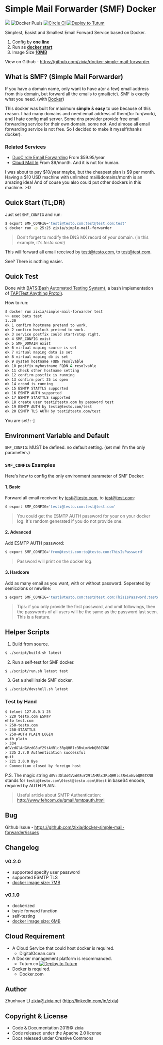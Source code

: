 Simple Mail Forwarder (SMF) Docker
==================================
[![](https://badge.imagelayers.io/zixia/simple-mail-forwarder:latest.svg)](https://imagelayers.io/?images=zixia/simple-mail-forwarder:latest 'Get your own badge on imagelayers.io')
![Docker Puuls](https://img.shields.io/docker/pulls/zixia/simple-mail-forwarder.svg)
[![Circle CI](https://circleci.com/gh/zixia/docker-simple-mail-forwarder/tree/master.svg?style=shield)](https://circleci.com/gh/zixia/docker-simple-mail-forwarder/)
[![Deploy to Tutum](https://s.tutum.co/deploy-to-tutum.svg)](https://dashboard.tutum.co/stack/deploy/?repo=https://github.com/zixia/docker-simple-mail-forwarder)


Simplest, Easist and Smallest Email Forward Service based on Docker.

1. Config by [**one line**](#smf_config-examples)
1. Run as [**docker start**](#quick-start-tldr)
1. Image Size [**10MB**](https://hub.docker.com/r/zixia/simple-mail-forwarder/tags/)

View on Github - https://github.com/zixia/docker-simple-mail-forwarder

What is SMF? (Simple Mail Forwarder)
------------------------------------
If you have a domain name, only want to have a(or a few) email address from this domain, but forward all the emails to gmail(etc). SMF is exactly what you need. (with [Docker](http://docker.com))

This docker was built for maximum **simple** & **easy** to use because of this reason. I had many domains and need email address of them(for fun/work), and I hate config mail server. Some dns provider provide free email forwarding service for their own domain. some not. And almose all email forwarding service is not free. So I decided to make it myself(thanks docker).

### Related Services
- [DuoCircle Email Forwarding](http://www.duocircle.com/services/email-forwarding) From $59.95/year
- [Cloud Mail In](https://www.cloudmailin.com/plans) From $9/month. And it is not for human. 

I was about to pay $10/year maybe, but the cheapest plan is $9 per month. Having a $10 USD machine with unlimited mail&domains/month is an amazing idea! And of couse you also could put other dockers in this machine. :-D

Quick Start (TL;DR)
-------------------
Just set `SMF_CONFIG` and run:
```bash
$ export SMF_CONFIG='testi@testo.com:test@test.com:test'
$ docker run -p 25:25 zixia/simple-mail-forwarder
```
> Don't forget to modify the DNS MX record of your domain. (in this example, it's _testo.com_)

This will forward all email received by testi@testo.com, to test@test.com.

See? There is nothing easier. 

Quick Test
----------
Done with [BATS(Bash Automated Testing System)](https://github.com/sstephenson/bats), a bash implementation of [TAP(Test Anything Protol)]( http://testanything.org).

How to run:
```bash
$ docker run zixia/simple-mail-forwarder test
>> exec bats test
1..20
ok 1 confirm hostname pretend to work.
ok 2 confirm hwclock pretend to work.
ok 3 service postfix could start/stop right.
ok 4 SMF_CONFIG exist
ok 5 SMF_DOMAIN exist
ok 6 virtual maping source is set
ok 7 virtual maping data is set
ok 8 virtual maping db is set
ok 9 system hostname FQDN resolvable
ok 10 postfix myhostname FQDN & resolvable
ok 11 check other hostname setting
ok 12 confirm postfix is running
ok 13 confirm port 25 is open
ok 14 crond is running
ok 15 ESMTP STATTLS supported
ok 16 ESMTP AUTH supported
ok 17 ESMTP STARTTLS supported
ok 18 create user testi@testo.com by password test
ok 19 ESMTP AUTH by testi@testo.com/test
ok 20 ESMTP TLS AUTH by testi@testo.com/test
```

You are set! :-]

Environment Variable and Default
----------------------------------
`SMF_CONFIG`: MUST be defined. no default setting. (set me! I'm the only parameter~)

### `SMF_CONFIG` Examples
Here's how to config the only environment parameter of SMF Docker:

#### 1. Basic
Forward all email received by testi@testo.com, to test@test.com:
```bash
$ export SMF_CONFIG='testi@testo.com:test@test.com'
```
> You could get the ESMTP AUTH password for your on your docker log. It's random generated if you do not provide one.

#### 2. Advanced
Add ESMTP AUTH password:
```bash
$ export SMF_CONFIG='from@testi.com:to@testo.com:ThisIsPassword'
```
> Password will print on the docker log.

#### 3. Hardcore
Add as many email as you want, with or without password. Seperated by semicolons or newline:
```bash
$ export SMF_CONFIG='testi@testo.com:test@test.com:ThisIsPassword;testo@testi.com:test@test.com:AnotherPassword'
```
> Tips: if you only provide the first password, and omit followings, then the passwords of all users will be the same as the password last seen. This is a feature.
 
Helper Scripts
--------------------
1. Build from source.
```bash
$ ./script/build.sh latest
```

2. Run a self-test for SMF docker.
```bash
$ ./script/run.sh latest test
```

3. Get a shell inside SMF docker.
```bash
$ ./script/devshell.sh latest
```

### Test by Hand
```bash
$ telnet 127.0.0.1 25
> 220 testo.com ESMTP
ehlo test.com
> 250-testo.com
> 250-STARTTLS
> 250-AUTH PLAIN LOGIN
auth plain
> 334
dGVzdGlAdGVzdG8uY29tAHRlc3RpQHRlc3RvLmNvbQB0ZXN0
> 235 2.7.0 Authentication successful
quit
> 221 2.0.0 Bye
> Connection closed by foreign host
```

P.S. The magic string `dGVzdGlAdGVzdG8uY29tAHRlc3RpQHRlc3RvLmNvbQB0ZXN0` stands for `testi@testo.com\0test@testo.com\0test` in base64 encode, required by AUTH PLAIN.

> Useful article about SMTP Authentication: http://www.fehcom.de/qmail/smtpauth.html

Bug
---
Github Issue - https://github.com/zixia/docker-simple-mail-forwarder/issues

Changelog
---------
### v0.2.0
* supported specify user password
* supported ESMTP TLS
* [docker image size: 7MB](https://hub.docker.com/r/zixia/simple-mail-forwarder/tags/)

### v0.1.0
* dockerized
* basic forward function
* self-testing
* [docker image size: 6MB](https://hub.docker.com/r/zixia/simple-mail-forwarder/tags/)

Cloud Requirement
-----------------
* A Cloud Service that could host docker is required.
  * DigitalOcean.com
* A Docker management platform is recommanded.
  * Tutum.co [![Deploy to Tutum](https://s.tutum.co/deploy-to-tutum.svg)](https://dashboard.tutum.co/stack/deploy/?repo=https://github.com/zixia/docker-simple-mail-forwarder)
* Docker is required.
  * Docker.com

Author
-----------------
Zhuohuan LI <zixia@zixia.net> (http://linkedin.com/in/zixia)

Copyright & License
-------------------
* Code & Documentation 2015© zixia
* Code released under the Apache 2.0 license
* Docs released under Creative Commons
